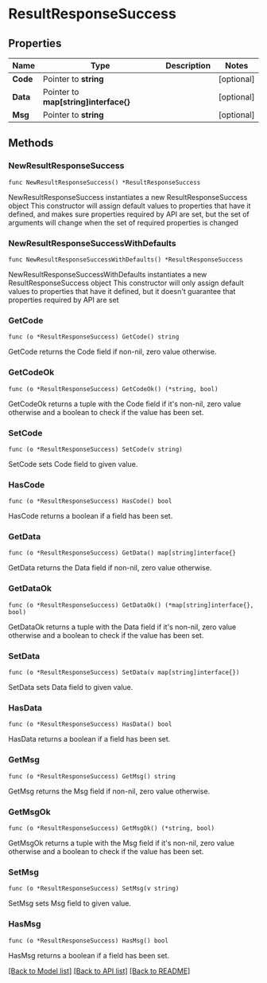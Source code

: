# ResultResponseSuccess

## Properties

Name | Type | Description | Notes
------------ | ------------- | ------------- | -------------
**Code** | Pointer to **string** |  | [optional] 
**Data** | Pointer to **map[string]interface{}** |  | [optional] 
**Msg** | Pointer to **string** |  | [optional] 

## Methods

### NewResultResponseSuccess

`func NewResultResponseSuccess() *ResultResponseSuccess`

NewResultResponseSuccess instantiates a new ResultResponseSuccess object
This constructor will assign default values to properties that have it defined,
and makes sure properties required by API are set, but the set of arguments
will change when the set of required properties is changed

### NewResultResponseSuccessWithDefaults

`func NewResultResponseSuccessWithDefaults() *ResultResponseSuccess`

NewResultResponseSuccessWithDefaults instantiates a new ResultResponseSuccess object
This constructor will only assign default values to properties that have it defined,
but it doesn't guarantee that properties required by API are set

### GetCode

`func (o *ResultResponseSuccess) GetCode() string`

GetCode returns the Code field if non-nil, zero value otherwise.

### GetCodeOk

`func (o *ResultResponseSuccess) GetCodeOk() (*string, bool)`

GetCodeOk returns a tuple with the Code field if it's non-nil, zero value otherwise
and a boolean to check if the value has been set.

### SetCode

`func (o *ResultResponseSuccess) SetCode(v string)`

SetCode sets Code field to given value.

### HasCode

`func (o *ResultResponseSuccess) HasCode() bool`

HasCode returns a boolean if a field has been set.

### GetData

`func (o *ResultResponseSuccess) GetData() map[string]interface{}`

GetData returns the Data field if non-nil, zero value otherwise.

### GetDataOk

`func (o *ResultResponseSuccess) GetDataOk() (*map[string]interface{}, bool)`

GetDataOk returns a tuple with the Data field if it's non-nil, zero value otherwise
and a boolean to check if the value has been set.

### SetData

`func (o *ResultResponseSuccess) SetData(v map[string]interface{})`

SetData sets Data field to given value.

### HasData

`func (o *ResultResponseSuccess) HasData() bool`

HasData returns a boolean if a field has been set.

### GetMsg

`func (o *ResultResponseSuccess) GetMsg() string`

GetMsg returns the Msg field if non-nil, zero value otherwise.

### GetMsgOk

`func (o *ResultResponseSuccess) GetMsgOk() (*string, bool)`

GetMsgOk returns a tuple with the Msg field if it's non-nil, zero value otherwise
and a boolean to check if the value has been set.

### SetMsg

`func (o *ResultResponseSuccess) SetMsg(v string)`

SetMsg sets Msg field to given value.

### HasMsg

`func (o *ResultResponseSuccess) HasMsg() bool`

HasMsg returns a boolean if a field has been set.


[[Back to Model list]](../README.md#documentation-for-models) [[Back to API list]](../README.md#documentation-for-api-endpoints) [[Back to README]](../README.md)


